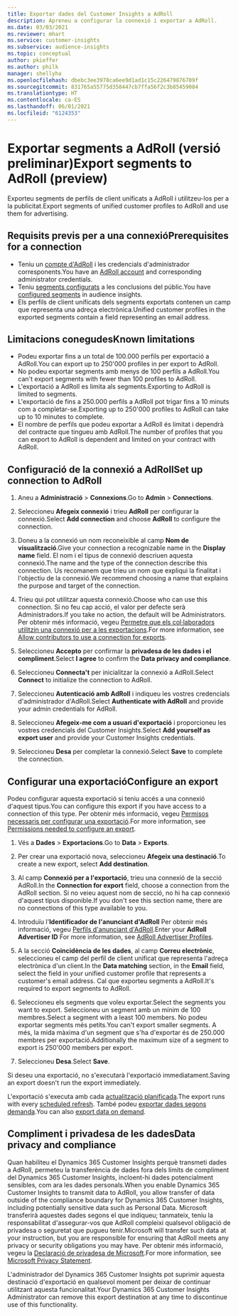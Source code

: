 ```yaml
---
title: Exportar dades del Customer Insights a AdRoll
description: Apreneu a configurar la connexió i exportar a AdRoll.
ms.date: 03/03/2021
ms.reviewer: mhart
ms.service: customer-insights
ms.subservice: audience-insights
ms.topic: conceptual
author: pkieffer
ms.author: philk
manager: shellyha
ms.openlocfilehash: dbebc3ee3978ca6ee9d1ad1c15c226479876709f
ms.sourcegitcommit: 831765a55775d358447cb7ffa56f2c3b85459084
ms.translationtype: HT
ms.contentlocale: ca-ES
ms.lasthandoff: 06/01/2021
ms.locfileid: "6124353"
---
```

# <a name="export-segments-to-adroll-preview"></a><span data-ttu-id="92db8-103">Exportar segments a AdRoll (versió preliminar)</span><span class="sxs-lookup"><span data-stu-id="92db8-103">Export segments to AdRoll (preview)</span></span>

<span data-ttu-id="92db8-104">Exporteu segments de perfils de client unificats a AdRoll i utilitzeu-los per a la publicitat.</span><span class="sxs-lookup"><span data-stu-id="92db8-104">Export segments of unified customer profiles to AdRoll and use them for advertising.</span></span> 

## <a name="prerequisites-for-a-connection"></a><span data-ttu-id="92db8-105">Requisits previs per a una connexió</span><span class="sxs-lookup"><span data-stu-id="92db8-105">Prerequisites for a connection</span></span>

-   <span data-ttu-id="92db8-106">Teniu un [compte d'AdRoll](https://www.adroll.com/) i les credencials d'administrador corresponents.</span><span class="sxs-lookup"><span data-stu-id="92db8-106">You have an [AdRoll account](https://www.adroll.com/) and corresponding administrator credentials.</span></span>
-   <span data-ttu-id="92db8-107">Teniu [segments configurats](segments.md) a les conclusions del públic.</span><span class="sxs-lookup"><span data-stu-id="92db8-107">You have [configured segments](segments.md) in audience insights.</span></span>
-   <span data-ttu-id="92db8-108">Els perfils de client unificats dels segments exportats contenen un camp que representa una adreça electrònica.</span><span class="sxs-lookup"><span data-stu-id="92db8-108">Unified customer profiles in the exported segments contain a field representing an email address.</span></span>

## <a name="known-limitations"></a><span data-ttu-id="92db8-109">Limitacions conegudes</span><span class="sxs-lookup"><span data-stu-id="92db8-109">Known limitations</span></span>

- <span data-ttu-id="92db8-110">Podeu exportar fins a un total de 100.000 perfils per exportació a AdRoll.</span><span class="sxs-lookup"><span data-stu-id="92db8-110">You can export up to 250'000 profiles in per export to AdRoll.</span></span>
- <span data-ttu-id="92db8-111">No podeu exportar segments amb menys de 100 perfils a AdRoll.</span><span class="sxs-lookup"><span data-stu-id="92db8-111">You can't export segments with fewer than 100 profiles to AdRoll.</span></span> 
- <span data-ttu-id="92db8-112">L'exportació a AdRoll es limita als segments.</span><span class="sxs-lookup"><span data-stu-id="92db8-112">Exporting to AdRoll is limited to segments.</span></span>
- <span data-ttu-id="92db8-113">L'exportació de fins a 250.000 perfils a AdRoll pot trigar fins a 10 minuts com a completar-se.</span><span class="sxs-lookup"><span data-stu-id="92db8-113">Exporting up to 250'000 profiles to AdRoll can take up to 10 minutes to complete.</span></span> 
- <span data-ttu-id="92db8-114">El nombre de perfils que podeu exportar a AdRoll és limitat i dependrà del contracte que tingueu amb AdRoll.</span><span class="sxs-lookup"><span data-stu-id="92db8-114">The number of profiles that you can export to AdRoll is dependent and limited on your contract with AdRoll.</span></span>

## <a name="set-up-connection-to-adroll"></a><span data-ttu-id="92db8-115">Configuració de la connexió a AdRoll</span><span class="sxs-lookup"><span data-stu-id="92db8-115">Set up connection to AdRoll</span></span>

1. <span data-ttu-id="92db8-116">Aneu a **Administració** > **Connexions**.</span><span class="sxs-lookup"><span data-stu-id="92db8-116">Go to **Admin** > **Connections**.</span></span>

1. <span data-ttu-id="92db8-117">Seleccioneu **Afegeix connexió** i trieu **AdRoll** per configurar la connexió.</span><span class="sxs-lookup"><span data-stu-id="92db8-117">Select **Add connection** and choose **AdRoll** to configure the connection.</span></span>

1. <span data-ttu-id="92db8-118">Doneu a la connexió un nom reconeixible al camp **Nom de visualització**.</span><span class="sxs-lookup"><span data-stu-id="92db8-118">Give your connection a recognizable name in the **Display name** field.</span></span> <span data-ttu-id="92db8-119">El nom i el tipus de connexió descriuen aquesta connexió.</span><span class="sxs-lookup"><span data-stu-id="92db8-119">The name and the type of the connection describe this connection.</span></span> <span data-ttu-id="92db8-120">Us recomanem que trieu un nom que expliqui la finalitat i l'objectiu de la connexió.</span><span class="sxs-lookup"><span data-stu-id="92db8-120">We recommend choosing a name that explains the purpose and target of the connection.</span></span>

1. <span data-ttu-id="92db8-121">Trieu qui pot utilitzar aquesta connexió.</span><span class="sxs-lookup"><span data-stu-id="92db8-121">Choose who can use this connection.</span></span> <span data-ttu-id="92db8-122">Si no feu cap acció, el valor per defecte serà Administradors.</span><span class="sxs-lookup"><span data-stu-id="92db8-122">If you take no action, the default will be Administrators.</span></span> <span data-ttu-id="92db8-123">Per obtenir més informació, vegeu [Permetre que els col·laboradors utilitzin una connexió per a les exportacions](connections.md#allow-contributors-to-use-a-connection-for-exports).</span><span class="sxs-lookup"><span data-stu-id="92db8-123">For more information, see [Allow contributors to use a connection for exports](connections.md#allow-contributors-to-use-a-connection-for-exports).</span></span>

1. <span data-ttu-id="92db8-124">Seleccioneu **Accepto** per confirmar la **privadesa de les dades i el compliment**.</span><span class="sxs-lookup"><span data-stu-id="92db8-124">Select **I agree** to confirm the **Data privacy and compliance**.</span></span>

1. <span data-ttu-id="92db8-125">Seleccioneu **Connecta't** per inicialitzar la connexió a AdRoll.</span><span class="sxs-lookup"><span data-stu-id="92db8-125">Select **Connect** to initialize the connection to AdRoll.</span></span>

1. <span data-ttu-id="92db8-126">Seleccioneu **Autenticació amb AdRoll** i indiqueu les vostres credencials d'administrador d'AdRoll.</span><span class="sxs-lookup"><span data-stu-id="92db8-126">Select **Authenticate with AdRoll** and provide your admin credentials for AdRoll.</span></span> 

1. <span data-ttu-id="92db8-127">Seleccioneu **Afegeix-me com a usuari d'exportació** i proporcioneu les vostres credencials del Customer Insights.</span><span class="sxs-lookup"><span data-stu-id="92db8-127">Select **Add yourself as export user** and provide your Customer Insights credentials.</span></span>

1. <span data-ttu-id="92db8-128">Seleccioneu **Desa** per completar la connexió.</span><span class="sxs-lookup"><span data-stu-id="92db8-128">Select **Save** to complete the connection.</span></span>

## <a name="configure-an-export"></a><span data-ttu-id="92db8-129">Configurar una exportació</span><span class="sxs-lookup"><span data-stu-id="92db8-129">Configure an export</span></span>

<span data-ttu-id="92db8-130">Podeu configurar aquesta exportació si teniu accés a una connexió d'aquest tipus.</span><span class="sxs-lookup"><span data-stu-id="92db8-130">You can configure this export if you have access to a connection of this type.</span></span> <span data-ttu-id="92db8-131">Per obtenir més informació, vegeu [Permisos necessaris per configurar una exportació](export-destinations.md#set-up-a-new-export).</span><span class="sxs-lookup"><span data-stu-id="92db8-131">For more information, see [Permissions needed to configure an export](export-destinations.md#set-up-a-new-export).</span></span>

1. <span data-ttu-id="92db8-132">Vés a **Dades** > **Exportacions**.</span><span class="sxs-lookup"><span data-stu-id="92db8-132">Go to **Data** > **Exports**.</span></span>

1. <span data-ttu-id="92db8-133">Per crear una exportació nova, seleccioneu **Afegeix una destinació**.</span><span class="sxs-lookup"><span data-stu-id="92db8-133">To create a new export, select **Add destination**.</span></span>

1. <span data-ttu-id="92db8-134">Al camp **Connexió per a l'exportació**, trieu una connexió de la secció AdRoll.</span><span class="sxs-lookup"><span data-stu-id="92db8-134">In the **Connection for export** field, choose a connection from the AdRoll section.</span></span> <span data-ttu-id="92db8-135">Si no veieu aquest nom de secció, no hi ha cap connexió d'aquest tipus disponible.</span><span class="sxs-lookup"><span data-stu-id="92db8-135">If you don't see this section name, there are no connections of this type available to you.</span></span>

1. <span data-ttu-id="92db8-136">Introduïu l'**Identificador de l'anunciant d'AdRoll** Per obtenir més informació, vegeu [Perfils d'anunciant d'AdRoll](https://help.adroll.com/hc/articles/212011838-Advertiser-Profiles).</span><span class="sxs-lookup"><span data-stu-id="92db8-136">Enter your **AdRoll Advertiser ID** For more information, see [AdRoll Advertiser Profiles](https://help.adroll.com/hc/articles/212011838-Advertiser-Profiles).</span></span>

3. <span data-ttu-id="92db8-137">A la secció **Coincidència de les dades**, al camp **Correu electrònic**, seleccioneu el camp del perfil de client unificat que representa l'adreça electrònica d'un client.</span><span class="sxs-lookup"><span data-stu-id="92db8-137">In the **Data matching** section, in the **Email** field, select the field in your unified customer profile that represents a customer's email address.</span></span> <span data-ttu-id="92db8-138">Cal que exporteu segments a AdRoll.</span><span class="sxs-lookup"><span data-stu-id="92db8-138">It's required to export segments to AdRoll.</span></span>

1. <span data-ttu-id="92db8-139">Seleccioneu els segments que voleu exportar.</span><span class="sxs-lookup"><span data-stu-id="92db8-139">Select the segments you want to export.</span></span> <span data-ttu-id="92db8-140">Seleccioneu un segment amb un mínim de 100 membres.</span><span class="sxs-lookup"><span data-stu-id="92db8-140">Select a segment with a least 100 members.</span></span> <span data-ttu-id="92db8-141">No podeu exportar segments més petits.</span><span class="sxs-lookup"><span data-stu-id="92db8-141">You can't export smaller segments.</span></span> <span data-ttu-id="92db8-142">A més, la mida màxima d'un segment que s'ha d'exportar és de 250.000 membres per exportació.</span><span class="sxs-lookup"><span data-stu-id="92db8-142">Additionally the maximum size of a segment to export is 250'000 members per export.</span></span> 

1. <span data-ttu-id="92db8-143">Seleccioneu **Desa**.</span><span class="sxs-lookup"><span data-stu-id="92db8-143">Select **Save**.</span></span>

<span data-ttu-id="92db8-144">Si deseu una exportació, no s'executarà l'exportació immediatament.</span><span class="sxs-lookup"><span data-stu-id="92db8-144">Saving an export doesn't run the export immediately.</span></span>

<span data-ttu-id="92db8-145">L'exportació s'executa amb cada [actualització planificada](system.md#schedule-tab).</span><span class="sxs-lookup"><span data-stu-id="92db8-145">The export runs with every [scheduled refresh](system.md#schedule-tab).</span></span> <span data-ttu-id="92db8-146">També podeu [exportar dades segons demanda](export-destinations.md#run-exports-on-demand).</span><span class="sxs-lookup"><span data-stu-id="92db8-146">You can also [export data on demand](export-destinations.md#run-exports-on-demand).</span></span> 


## <a name="data-privacy-and-compliance"></a><span data-ttu-id="92db8-147">Compliment i privadesa de les dades</span><span class="sxs-lookup"><span data-stu-id="92db8-147">Data privacy and compliance</span></span>

<span data-ttu-id="92db8-148">Quan habiliteu el Dynamics 365 Customer Insights perquè transmeti dades a AdRoll, permeteu la transferència de dades fora dels límits de compliment del Dynamics 365 Customer Insights, incloent-hi dades potencialment sensibles, com ara les dades personals.</span><span class="sxs-lookup"><span data-stu-id="92db8-148">When you enable Dynamics 365 Customer Insights to transmit data to AdRoll, you allow transfer of data outside of the compliance boundary for Dynamics 365 Customer Insights, including potentially sensitive data such as Personal Data.</span></span> <span data-ttu-id="92db8-149">Microsoft transferirà aquestes dades segons el que indiqueu; tanmateix, teniu la responsabilitat d'assegurar-vos que AdRoll compleixi qualsevol obligació de privadesa o seguretat que pugueu tenir.</span><span class="sxs-lookup"><span data-stu-id="92db8-149">Microsoft will transfer such data at your instruction, but you are responsible for ensuring that AdRoll meets any privacy or security obligations you may have.</span></span> <span data-ttu-id="92db8-150">Per obtenir més informació, vegeu la [Declaració de privadesa de Microsoft](https://go.microsoft.com/fwlink/?linkid=396732).</span><span class="sxs-lookup"><span data-stu-id="92db8-150">For more information, see [Microsoft Privacy Statement](https://go.microsoft.com/fwlink/?linkid=396732).</span></span>

<span data-ttu-id="92db8-151">L'administrador del Dynamics 365 Customer Insights pot suprimir aquesta destinació d'exportació en qualsevol moment per deixar de continuar utilitzant aquesta funcionalitat.</span><span class="sxs-lookup"><span data-stu-id="92db8-151">Your Dynamics 365 Customer Insights Administrator can remove this export destination at any time to discontinue use of this functionality.</span></span>
